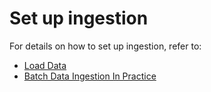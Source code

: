 # Set up ingestion

For details on how to set up ingestion, refer to:

* [Load Data](../../basics/components/table/segment/#creating-a-segment)&#x20;
* [Batch Data Ingestion In Practice](../../users/tutorials/batch-data-ingestion-in-practice.md)
